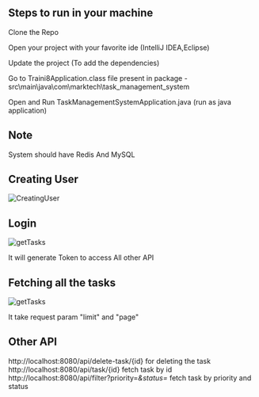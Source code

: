 ## Steps to run in your machine
Clone the Repo

Open your project with your favorite ide (IntelliJ IDEA,Eclipse)

Update the project (To add the dependencies)

Go to Traini8Application.class file present in package - src\main\java\com\marktech\task_management_system 

Open and Run TaskManagementSystemApplication.java (run as java application)

## Note
  System should have Redis And MySQL

## Creating User
![CreatingUser](https://github.com/user-attachments/assets/28127c99-334b-434f-853e-935178299675)

## Login 
![getTasks](https://github.com/user-attachments/assets/a4502ebc-914d-4dbc-a570-2194a401162c)

It will generate Token to access All other API

## Fetching all the tasks

![getTasks](https://github.com/user-attachments/assets/7e96a4b5-47c9-4aae-a0f5-bfa0f203b536)

It take request param "limit" and "page"

## Other API 
http://localhost:8080/api/delete-task/{id}  for deleting the task 
http://localhost:8080/api/task/{id} fetch task by id
http://localhost:8080/api/filter?priority=*&status=* fetch task by priority and status
